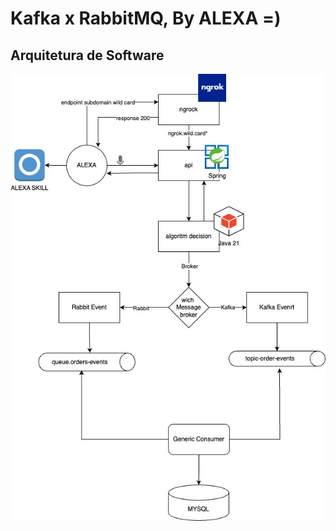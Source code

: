 #  Kafka x RabbitMQ, By ALEXA =)

## Arquitetura de Software

![alexa-architecture.jpg](alexa-architecture.jpg)